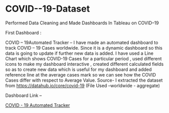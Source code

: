# COVID--19-Dataset
Performed Data Cleaning and Made Dashboards In Tableau on COVID–19

First Dashboard :

COVID – 19Automated Tracker –  I have made an automated dashboard to track COVID – 19 Cases worldwide. Since it is a dynamic dashboard so this data is going to update if further new data is added. 
I have used a Line Chart which shows COVID-19 Cases for a particular period , used different icons to make my dashboard interactive , created different calculated fields so as to create new data which is useful for my dashboard and added reference line at the average cases mark so we can see how the COVID Cases differ with respect to Average Value. 
Source- I extracted the dataset from https://datahub.io/core/covid-19
(File Used –worldwide - aggregate)


Dashboard Link –

[COVID - 19 Automated Tracker](https://public.tableau.com/app/profile/varij1192/viz/COVID19AutomatedTracker_16600233688300/Dashboard1)

